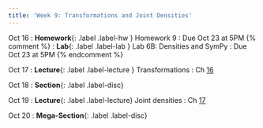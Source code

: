 ```yaml
---
title: 'Week 9: Transformations and Joint Densities'
---
```


Oct 16
: **Homework**{: .label .label-hw } Homework 9
    : Due Oct 23 at 5PM
{% comment %}
: **Lab**{: .label .label-lab } Lab 6B: Densities and SymPy
    : Due Oct 23 at 5PM
{% endcomment %}

Oct 17
: **Lecture**{: .label .label-lecture } Transformations
    : Ch [16](http://prob140.org/textbook/content/Chapter_16/00_Transformations.html)

Oct 18
: **Section**{: .label .label-disc}

Oct 19
: **Lecture**{: .label .label-lecture} Joint densities
    : Ch [17](http://prob140.org/textbook/content/Chapter_17/00_Joint_Densities.html)

Oct 20
: **Mega-Section**{: .label .label-disc}